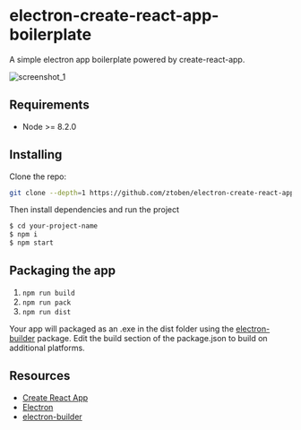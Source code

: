 
# electron-create-react-app-boilerplate

A simple electron app boilerplate powered by create-react-app.

![screenshot_1](https://imgur.com/aJAGmfE.jpg)

## Requirements
 * Node >= 8.2.0

## Installing
Clone the repo:

```bash
git clone --depth=1 https://github.com/ztoben/electron-create-react-app-boilerplate.git your-project-name
```

Then install dependencies and run the project

```bash
$ cd your-project-name
$ npm i
$ npm start
```

## Packaging the app
1. `npm run build`
2. `npm run pack`
3. `npm run dist`

Your app will packaged as an .exe in the dist folder using the [electron-builder](https://github.com/electron-userland/electron-builder) package. Edit the build section of the package.json to build on additional platforms.

## Resources
* [Create React App](https://github.com/facebookincubator/create-react-app)
* [Electron](https://electronjs.org/docs/tutorial/quick-start)
* [electron-builder](https://github.com/electron-userland/electron-builder)
